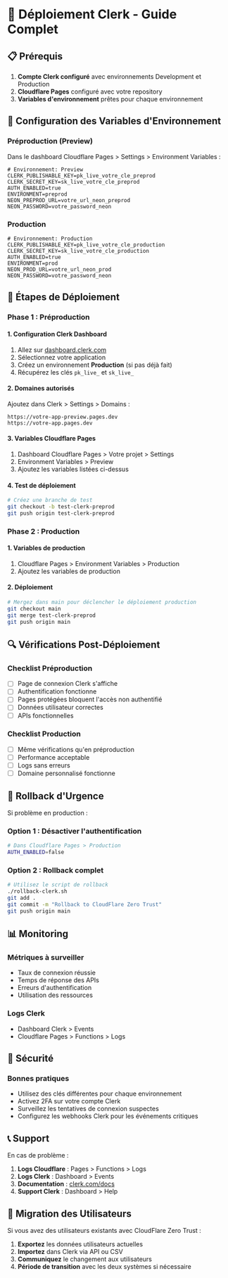 # 🚀 Déploiement Clerk - Guide Complet

## 📋 Prérequis

1. **Compte Clerk configuré** avec environnements Development et Production
2. **Cloudflare Pages** configuré avec votre repository
3. **Variables d'environnement** prêtes pour chaque environnement

## 🔧 Configuration des Variables d'Environnement

### **Préproduction (Preview)**

Dans le dashboard Cloudflare Pages > Settings > Environment Variables :

```
# Environnement: Preview
CLERK_PUBLISHABLE_KEY=pk_live_votre_cle_preprod
CLERK_SECRET_KEY=sk_live_votre_cle_preprod
AUTH_ENABLED=true
ENVIRONMENT=preprod
NEON_PREPROD_URL=votre_url_neon_preprod
NEON_PASSWORD=votre_password_neon
```

### **Production**

```
# Environnement: Production
CLERK_PUBLISHABLE_KEY=pk_live_votre_cle_production
CLERK_SECRET_KEY=sk_live_votre_cle_production
AUTH_ENABLED=true
ENVIRONMENT=prod
NEON_PROD_URL=votre_url_neon_prod
NEON_PASSWORD=votre_password_neon
```

## 🎯 Étapes de Déploiement

### **Phase 1 : Préproduction**

#### 1. Configuration Clerk Dashboard
1. Allez sur [dashboard.clerk.com](https://dashboard.clerk.com)
2. Sélectionnez votre application
3. Créez un environnement **Production** (si pas déjà fait)
4. Récupérez les clés `pk_live_` et `sk_live_`

#### 2. Domaines autorisés
Ajoutez dans Clerk > Settings > Domains :
```
https://votre-app-preview.pages.dev
https://votre-app.pages.dev
```

#### 3. Variables Cloudflare Pages
1. Dashboard Cloudflare Pages > Votre projet > Settings
2. Environment Variables > Preview
3. Ajoutez les variables listées ci-dessus

#### 4. Test de déploiement
```bash
# Créez une branche de test
git checkout -b test-clerk-preprod
git push origin test-clerk-preprod
```

### **Phase 2 : Production**

#### 1. Variables de production
1. Cloudflare Pages > Environment Variables > Production
2. Ajoutez les variables de production

#### 2. Déploiement
```bash
# Mergez dans main pour déclencher le déploiement production
git checkout main
git merge test-clerk-preprod
git push origin main
```

## 🔍 Vérifications Post-Déploiement

### **Checklist Préproduction**
- [ ] Page de connexion Clerk s'affiche
- [ ] Authentification fonctionne
- [ ] Pages protégées bloquent l'accès non authentifié
- [ ] Données utilisateur correctes
- [ ] APIs fonctionnelles

### **Checklist Production**
- [ ] Même vérifications qu'en préproduction
- [ ] Performance acceptable
- [ ] Logs sans erreurs
- [ ] Domaine personnalisé fonctionne

## 🚨 Rollback d'Urgence

Si problème en production :

### **Option 1 : Désactiver l'authentification**
```bash
# Dans Cloudflare Pages > Production
AUTH_ENABLED=false
```

### **Option 2 : Rollback complet**
```bash
# Utilisez le script de rollback
./rollback-clerk.sh
git add .
git commit -m "Rollback to CloudFlare Zero Trust"
git push origin main
```

## 📊 Monitoring

### **Métriques à surveiller**
- Taux de connexion réussie
- Temps de réponse des APIs
- Erreurs d'authentification
- Utilisation des ressources

### **Logs Clerk**
- Dashboard Clerk > Events
- Cloudflare Pages > Functions > Logs

## 🔐 Sécurité

### **Bonnes pratiques**
- Utilisez des clés différentes pour chaque environnement
- Activez 2FA sur votre compte Clerk
- Surveillez les tentatives de connexion suspectes
- Configurez les webhooks Clerk pour les événements critiques

## 📞 Support

En cas de problème :
1. **Logs Cloudflare** : Pages > Functions > Logs
2. **Logs Clerk** : Dashboard > Events
3. **Documentation** : [clerk.com/docs](https://clerk.com/docs)
4. **Support Clerk** : Dashboard > Help

## 🎯 Migration des Utilisateurs

Si vous avez des utilisateurs existants avec CloudFlare Zero Trust :
1. **Exportez** les données utilisateurs actuelles
2. **Importez** dans Clerk via API ou CSV
3. **Communiquez** le changement aux utilisateurs
4. **Période de transition** avec les deux systèmes si nécessaire